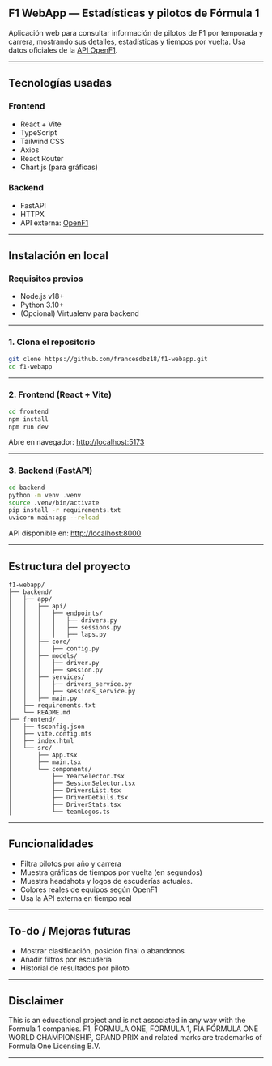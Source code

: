 ## F1 WebApp — Estadísticas y pilotos de Fórmula 1

Aplicación web para consultar información de pilotos de F1 por temporada y carrera, mostrando sus detalles, estadísticas y tiempos por vuelta.
Usa datos oficiales de la [API OpenF1](https://openf1.org).

---

## Tecnologías usadas

### Frontend

* React + Vite
* TypeScript
* Tailwind CSS
* Axios
* React Router
* Chart.js (para gráficas)

### Backend

* FastAPI
* HTTPX
* API externa: [OpenF1](https://openf1.org)

---

## Instalación en local

### Requisitos previos

* Node.js v18+
* Python 3.10+
* (Opcional) Virtualenv para backend

---

### 1. Clona el repositorio

```bash
git clone https://github.com/francesdbz18/f1-webapp.git
cd f1-webapp
```

---

### 2. Frontend (React + Vite)

```bash
cd frontend
npm install
npm run dev
```

Abre en navegador: [http://localhost:5173](http://localhost:5173)

---

### 3. Backend (FastAPI)

```bash
cd backend
python -m venv .venv
source .venv/bin/activate
pip install -r requirements.txt
uvicorn main:app --reload
```

API disponible en: [http://localhost:8000](http://localhost:8000)

---

## Estructura del proyecto

```
f1-webapp/
├── backend/
│   ├── app/
│   │   ├── api/
│   │   │   ├── endpoints/
│   │   │   │   ├── drivers.py         
│   │   │   │   ├── sessions.py        
│   │   │   │   ├── laps.py
│   │   ├── core/
│   │   │   ├── config.py
│   │   ├── models/
│   │   │   ├── driver.py          
│   │   │   ├── session.py
│   │   ├── services/
│   │   │   ├── drivers_service.py 
│   │   │   ├── sessions_service.py
│   │   ├── main.py
│   ├── requirements.txt           
│   └── README.md                  
├── frontend/
│   ├── tsconfig.json
│   ├── vite.config.mts
│   ├── index.html
│   └── src/
│       ├── App.tsx
│       ├── main.tsx
│       └── components/
│           ├── YearSelector.tsx
│           ├── SessionSelector.tsx
│           ├── DriversList.tsx
│           ├── DriverDetails.tsx
│           ├── DriverStats.tsx
│           └── teamLogos.ts
```

---

## Funcionalidades

* Filtra pilotos por año y carrera
* Muestra gráficas de tiempos por vuelta (en segundos)
* Muestra headshots y logos de escuderías actuales.
* Colores reales de equipos según OpenF1
* Usa la API externa en tiempo real

---

## To-do / Mejoras futuras

* Mostrar clasificación, posición final o abandonos
* Añadir filtros por escudería
* Historial de resultados por piloto

---

## Disclaimer

This is an educational project and is not associated in any way with the Formula 1 companies. F1, FORMULA ONE, FORMULA 1, FIA FORMULA ONE WORLD CHAMPIONSHIP, GRAND PRIX and related marks are trademarks of Formula One Licensing B.V.

---
